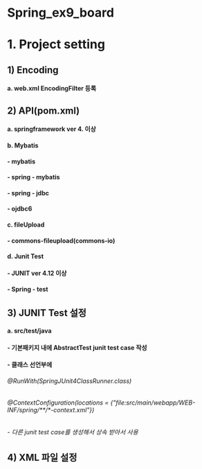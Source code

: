 ﻿# Spring_ex9_board


# 1. Project setting

## 1) Encoding
####	a. web.xml EncodingFilter 등록
## 2) API(pom.xml)
####	a. springframework ver 4. 이상
####	b. Mybatis
####		- mybatis
####		- spring - mybatis
####		- spring - jdbc
####		- ojdbc6
####	c. fileUpload
####		- commons-fileupload(commons-io)
####	d. Junit Test
####		- JUNIT ver 4.12 이상
####		- Spring - test
## 3) JUNIT Test 설정
####	a. src/test/java
####		- 기본패키지 내에 AbstractTest junit test case 작성
####		- 클래스 선언부에
######			@RunWith(SpringJUnit4ClassRunner.class)
######			@ContextConfiguration(locations = {"file:src/main/webapp/WEB-INF/spring/**/*-context.xml"})
######		- 다른 junit test case를 생성해서 상속 받아서 사용
## 4) XML 파일 설정
